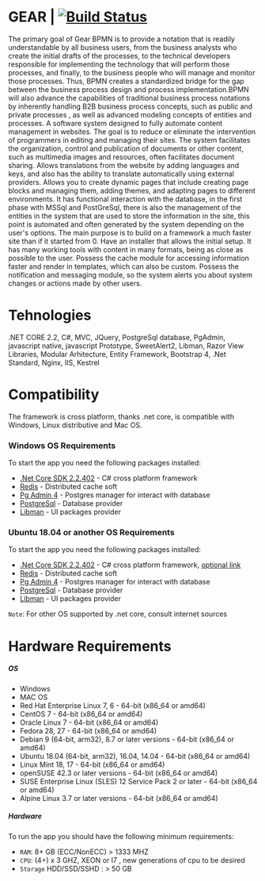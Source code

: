 GEAR | [![Build Status](https://travis-ci.com/nicolae-lupei/GEAR.svg?branch=master)](https://travis-ci.com/nicolae-lupei/GEAR)   
===========

The primary goal of Gear BPMN is to provide a notation that is readily understandable by all business users, from the business analysts who create the initial drafts of the processes, to the technical developers responsible for implementing the technology that will perform those processes, and finally, to the business people who will manage and monitor those processes. Thus, BPMN creates a standardized bridge for the gap between the business process design and process implementation.BPMN will also advance the capabilities of traditional business process notations by inherently handling B2B business process concepts, such as public and private processes , as well as advanced modeling concepts of entities and processes.
A software system designed to fully automate content management in websites. The goal is to reduce or eliminate the intervention of programmers in editing and managing their sites. The system facilitates the organization, control and publication of documents or other content, such as multimedia images and resources, often facilitates document sharing. Allows translations from the website by adding languages and keys, and also has the ability to translate automatically using external providers. Allows you to create dynamic pages that include creating page blocks and managing them, adding themes, and adapting pages to different environments. It has functional interaction with the database, in the first phase with MSSql and PostGreSql, there is also the management of the entities in the system that are used to store the information in the site, this point is automated and often generated by the system depending on the user's options. The main purpose is to build on a framework a much faster site than if it started from 0. Have an installer that allows the initial setup. It has many working tools with content in many formats, being as close as possible to the user. Possess the cache module for accessing information faster and render in templates, which can also be custom. Possess the notification and messaging module, so the system alerts you about system changes or actions made by other users.

# Tehnologies
.NET CORE 2.2, C#, MVC, JQuery, PostgreSql database, PgAdmin, javascript native, javascript Prototype, SweetAlert2, Libman, Razor View Libraries, Modular Arhitecture, Entity Framework, Bootstrap 4, .Net Standard, Nginx, IIS, Kestrel

# Compatibility
The framework is cross platform, thanks .net core, is compatible with Windows, Linux distributive and Mac OS.

### Windows OS Requirements
To start the app you need the following packages installed:
- [.Net Core SDK 2.2.402] - C# cross platform framework
- [Redis] - Distributed cache soft
- [Pg Admin 4] - Postgres manager for interact with database
- [PostgreSql] - Database provider
- [Libman] - UI packages provider

### Ubuntu 18.04 or another OS Requirements
To start the app you need the following packages installed:
- [.Net Core SDK 2.2.402](https://docs.microsoft.com/en-us/dotnet/core/install/linux-package-manager-ubuntu-1804) - C# cross platform framework, [optional link](https://www.techrepublic.com/article/how-to-install-dotnet-core-on-ubuntu-18-04/)
- [Redis](https://www.digitalocean.com/community/tutorials/how-to-install-and-secure-redis-on-ubuntu-18-04) - Distributed cache soft
- [Pg Admin 4](https://www.howtoforge.com/tutorial/how-to-install-postgresql-and-pgadmin4-on-ubuntu-1804-lts/) - Postgres manager for interact with database
- [PostgreSql](https://www.digitalocean.com/community/tutorials/how-to-install-and-use-postgresql-on-ubuntu-18-04) - Database provider
- [Libman] - UI packages provider

`Note`: For other OS supported by .net core, consult internet sources

# Hardware Requirements
##### OS
-   Windows
-   MAC OS
-	Red Hat Enterprise Linux 7, 6 - 64-bit (x86_64 or amd64)
-	CentOS 7 - 64-bit (x86_64 or amd64)
-	Oracle Linux 7 - 64-bit (x86_64 or amd64)
-	Fedora 28, 27 - 64-bit (x86_64 or amd64)
-	Debian 9 (64-bit, arm32), 8.7 or later versions - 64-bit (x86_64 or amd64)
-	Ubuntu 18.04 (64-bit, arm32), 16.04, 14.04 - 64-bit (x86_64 or amd64)
-	Linux Mint 18, 17 - 64-bit (x86_64 or amd64)
-	openSUSE 42.3 or later versions - 64-bit (x86_64 or amd64)
-	SUSE Enterprise Linux (SLES) 12 Service Pack 2 or later - 64-bit (x86_64 or amd64)
-	Alpine Linux 3.7 or later versions - 64-bit (x86_64 or amd64)

##### Hardware
To run the app you should have the following minimum requirements:
-   `RAM`: 8+ GB (ECC/NonECC) > 1333 MHZ
-   `CPU`: (4+) x 3 GHZ, XEON or I7 , new generations of cpu to be desired
-   `Storage` HDD/SSD/SSHD : > 50 GB





 [.net Core SDK 2.2.402]: <https://dotnet.microsoft.com/download/dotnet-core/2.2>
 [Redis]: <https://github.com/MicrosoftArchive/redis/releases/download/win-3.2.100/Redis-x64-3.2.100.msi>
 [Pg Admin 4]: <https://www.pgadmin.org/download/pgadmin-4-windows/>
 [PostgreSql]: <https://www.enterprisedb.com/downloads/postgres-postgresql-downloads>
 [Libman]: <https://docs.microsoft.com/en-us/aspnet/core/client-side/libman/libman-cli?view=aspnetcore-3.1>
 [Logging]: <https://docs.microsoft.com/en-us/aspnet/core/fundamentals/logging/?view=aspnetcore-3.1>
